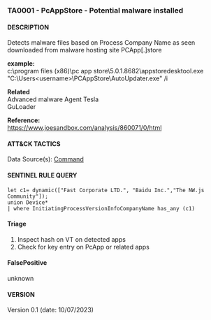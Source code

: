 ### TA0001 - PcAppStore - Potential malware installed   
  

####  DESCRIPTION  
Detects malware files based on Process Company Name as seen downloaded from malware hosting site PCApp[.]store      

**example:**  
c:\program files (x86)\pc app store\5.0.1.8682\appstoredesktool.exe      
"C:\Users\<username>\PCAppStore\AutoUpdater.exe" /i



**Related** \
Advanced malware 
Agent Tesla  
GuLoader          


**Reference:**  
https://www.joesandbox.com/analysis/860071/0/html         

####  ATT&CK TACTICS  
     

Data Source(s): [Command](https://attack.mitre.org/datasources/DS0017/)   


#### SENTINEL RULE QUERY   

~~~
let c1= dynamic(["Fast Corporate LTD.", "Baidu Inc.","The NW.js Community"]); 
union Device*
| where InitiatingProcessVersionInfoCompanyName has_any (c1)       
~~~


#### Triage  

1. Inspect hash on VT on detected apps    
2. Check for key entry on PcApp or related apps   


#### FalsePositive  

unknown     


#### VERSION  
Version 0.1 (date: 10/07/2023)  
